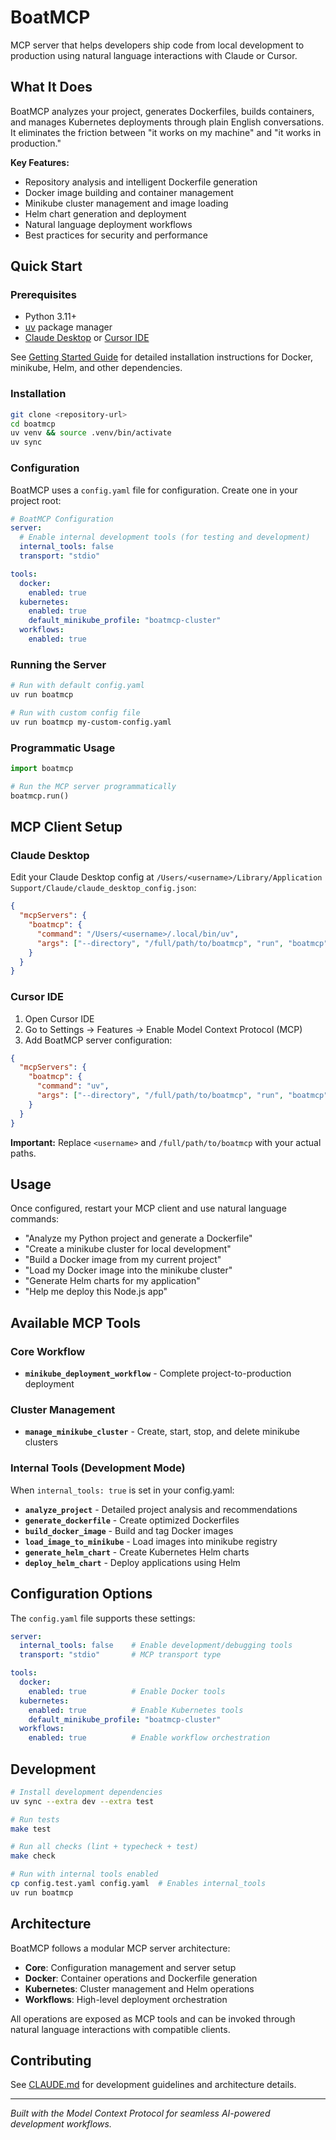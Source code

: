 # BoatMCP

MCP server that helps developers ship code from local development to production using natural language interactions with Claude or Cursor.

## What It Does

BoatMCP analyzes your project, generates Dockerfiles, builds containers, and manages Kubernetes deployments through plain English conversations. It eliminates the friction between "it works on my machine" and "it works in production."

**Key Features:**
- Repository analysis and intelligent Dockerfile generation
- Docker image building and container management
- Minikube cluster management and image loading
- Helm chart generation and deployment
- Natural language deployment workflows
- Best practices for security and performance

## Quick Start

### Prerequisites
- Python 3.11+
- [uv](https://github.com/astral-sh/uv) package manager  
- [Claude Desktop](https://claude.ai/download) or [Cursor IDE](https://cursor.sh)

See [Getting Started Guide](docs/getting_started.md) for detailed installation instructions for Docker, minikube, Helm, and other dependencies.

### Installation

```bash
git clone <repository-url>
cd boatmcp
uv venv && source .venv/bin/activate
uv sync
```

### Configuration

BoatMCP uses a `config.yaml` file for configuration. Create one in your project root:

```yaml
# BoatMCP Configuration
server:
  # Enable internal development tools (for testing and development)
  internal_tools: false
  transport: "stdio"

tools:
  docker:
    enabled: true
  kubernetes:
    enabled: true
    default_minikube_profile: "boatmcp-cluster"
  workflows:
    enabled: true
```

### Running the Server

```bash
# Run with default config.yaml
uv run boatmcp

# Run with custom config file
uv run boatmcp my-custom-config.yaml
```

### Programmatic Usage

```python
import boatmcp

# Run the MCP server programmatically
boatmcp.run()
```

## MCP Client Setup

### Claude Desktop

Edit your Claude Desktop config at `/Users/<username>/Library/Application Support/Claude/claude_desktop_config.json`:

```json
{
  "mcpServers": {
    "boatmcp": {
      "command": "/Users/<username>/.local/bin/uv",
      "args": ["--directory", "/full/path/to/boatmcp", "run", "boatmcp"]
    }
  }
}
```

### Cursor IDE

1. Open Cursor IDE
2. Go to Settings → Features → Enable Model Context Protocol (MCP)
3. Add BoatMCP server configuration:

```json
{
  "mcpServers": {
    "boatmcp": {
      "command": "uv",
      "args": ["--directory", "/full/path/to/boatmcp", "run", "boatmcp"]
    }
  }
}
```

**Important:** Replace `<username>` and `/full/path/to/boatmcp` with your actual paths.

## Usage

Once configured, restart your MCP client and use natural language commands:

- "Analyze my Python project and generate a Dockerfile"
- "Create a minikube cluster for local development"
- "Build a Docker image from my current project"
- "Load my Docker image into the minikube cluster"
- "Generate Helm charts for my application"
- "Help me deploy this Node.js app"

## Available MCP Tools

### Core Workflow
- **`minikube_deployment_workflow`** - Complete project-to-production deployment

### Cluster Management  
- **`manage_minikube_cluster`** - Create, start, stop, and delete minikube clusters

### Internal Tools (Development Mode)
When `internal_tools: true` is set in your config.yaml:
- **`analyze_project`** - Detailed project analysis and recommendations
- **`generate_dockerfile`** - Create optimized Dockerfiles
- **`build_docker_image`** - Build and tag Docker images
- **`load_image_to_minikube`** - Load images into minikube registry
- **`generate_helm_chart`** - Create Kubernetes Helm charts
- **`deploy_helm_chart`** - Deploy applications using Helm

## Configuration Options

The `config.yaml` file supports these settings:

```yaml
server:
  internal_tools: false    # Enable development/debugging tools
  transport: "stdio"       # MCP transport type

tools:
  docker:
    enabled: true          # Enable Docker tools
  kubernetes:
    enabled: true          # Enable Kubernetes tools
    default_minikube_profile: "boatmcp-cluster"
  workflows:
    enabled: true          # Enable workflow orchestration
```

## Development

```bash
# Install development dependencies
uv sync --extra dev --extra test

# Run tests
make test

# Run all checks (lint + typecheck + test)
make check

# Run with internal tools enabled
cp config.test.yaml config.yaml  # Enables internal_tools
uv run boatmcp
```

## Architecture

BoatMCP follows a modular MCP server architecture:

- **Core**: Configuration management and server setup
- **Docker**: Container operations and Dockerfile generation  
- **Kubernetes**: Cluster management and Helm operations
- **Workflows**: High-level deployment orchestration

All operations are exposed as MCP tools and can be invoked through natural language interactions with compatible clients.

## Contributing

See [CLAUDE.md](CLAUDE.md) for development guidelines and architecture details.

---

*Built with the Model Context Protocol for seamless AI-powered development workflows.*